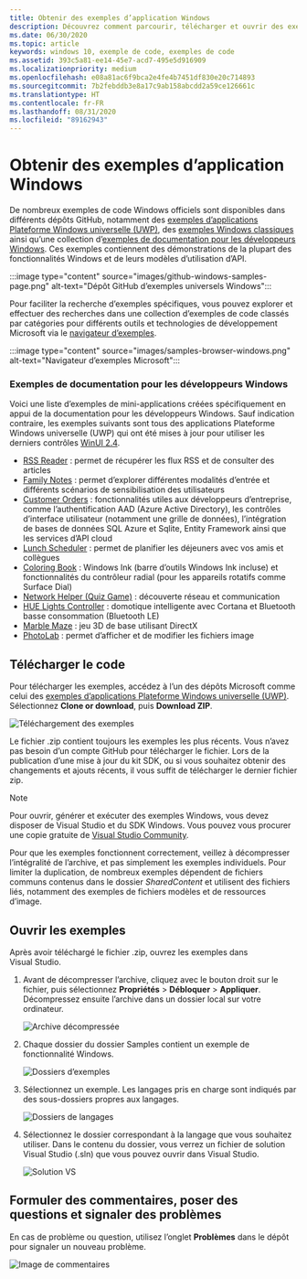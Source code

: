 ```yaml
---
title: Obtenir des exemples d’application Windows
description: Découvrez comment parcourir, télécharger et ouvrir des exemples de code GitHub qui illustrent la plupart des fonctionnalités Windows et leurs modèles d’utilisation d’API.
ms.date: 06/30/2020
ms.topic: article
keywords: windows 10, exemple de code, exemples de code
ms.assetid: 393c5a81-ee14-45e7-acd7-495e5d916909
ms.localizationpriority: medium
ms.openlocfilehash: e08a81ac6f9bca2e4fe4b7451df830e20c714893
ms.sourcegitcommit: 7b2febddb3e8a17c9ab158abcdd2a59ce126661c
ms.translationtype: HT
ms.contentlocale: fr-FR
ms.lasthandoff: 08/31/2020
ms.locfileid: "89162943"
---
```

# <a name="get-windows-app-samples"></a>Obtenir des exemples d’application Windows

De nombreux exemples de code Windows officiels sont disponibles dans différents dépôts GitHub, notamment des [exemples d’applications Plateforme Windows universelle (UWP)](https://github.com/microsoft/Windows-universal-samples), des [exemples Windows classiques](https://github.com/microsoft/Windows-classic-samples) ainsi qu’une collection d’[exemples de documentation pour les développeurs Windows](#windows-developer-documentation-samples). Ces exemples contiennent des démonstrations de la plupart des fonctionnalités Windows et de leurs modèles d’utilisation d’API.

:::image type="content" source="images/github-windows-samples-page.png" alt-text="Dépôt GitHub d’exemples universels Windows":::

Pour faciliter la recherche d’exemples spécifiques, vous pouvez explorer et effectuer des recherches dans une collection d’exemples de code classés par catégories pour différents outils et technologies de développement Microsoft via le [navigateur d’exemples](/samples/browse/).

:::image type="content" source="images/samples-browser-windows.png" alt-text="Navigateur d’exemples Microsoft":::

### <a name="windows-developer-documentation-samples"></a>Exemples de documentation pour les développeurs Windows

Voici une liste d’exemples de mini-applications créées spécifiquement en appui de la documentation pour les développeurs Windows. Sauf indication contraire, les exemples suivants sont tous des applications Plateforme Windows universelle (UWP) qui ont été mises à jour pour utiliser les derniers contrôles [WinUI 2.4](/windows/apps/winui/winui2/release-notes/winui-2.4).

- [RSS Reader](https://github.com/Microsoft/Windows-appsample-rssreader) : permet de récupérer les flux RSS et de consulter des articles
- [Family Notes](https://github.com/Microsoft/Windows-appsample-familynotes) : permet d’explorer différentes modalités d’entrée et différents scénarios de sensibilisation des utilisateurs
- [Customer Orders](https://github.com/Microsoft/Windows-appsample-customers-orders-database) : fonctionnalités utiles aux développeurs d’entreprise, comme l’authentification AAD (Azure Active Directory), les contrôles d’interface utilisateur (notamment une grille de données), l’intégration de bases de données SQL Azure et Sqlite, Entity Framework ainsi que les services d’API cloud
- [Lunch Scheduler](https://github.com/Microsoft/Windows-appsample-lunch-scheduler) : permet de planifier les déjeuners avec vos amis et collègues
- [Coloring Book](https://github.com/Microsoft/Windows-appsample-coloringbook) : Windows Ink (barre d’outils Windows Ink incluse) et fonctionnalités du contrôleur radial (pour les appareils rotatifs comme Surface Dial)
- [Network Helper (Quiz Game)](https://github.com/Microsoft/Windows-appsample-networkhelper) : découverte réseau et communication
- [HUE Lights Controller](https://github.com/Microsoft/Windows-appsample-huelightcontroller) : domotique intelligente avec Cortana et Bluetooth basse consommation (Bluetooth LE)
- [Marble Maze](https://github.com/Microsoft/Windows-appsample-marble-maze) : jeu 3D de base utilisant DirectX
- [PhotoLab](https://github.com/Microsoft/Windows-appsample-photo-lab) : permet d’afficher et de modifier les fichiers image

## <a name="download-the-code"></a>Télécharger le code

Pour télécharger les exemples, accédez à l’un des dépôts Microsoft comme celui des [exemples d’applications Plateforme Windows universelle (UWP)](https://github.com/microsoft/Windows-universal-samples). Sélectionnez **Clone or download**, puis **Download ZIP**.

![Téléchargement des exemples](images/SamplesDownloadButton.png)

Le fichier .zip contient toujours les exemples les plus récents. Vous n’avez pas besoin d’un compte GitHub pour télécharger le fichier. Lors de la publication d’une mise à jour du kit SDK, ou si vous souhaitez obtenir des changements et ajouts récents, il vous suffit de télécharger le dernier fichier zip.

> [!NOTE]
> Pour ouvrir, générer et exécuter des exemples Windows, vous devez disposer de Visual Studio et du SDK Windows. Vous pouvez vous procurer une copie gratuite de [Visual Studio Community](https://www.microsoft.com/?ref=go).  
>
> Pour que les exemples fonctionnent correctement, veillez à décompresser l’intégralité de l’archive, et pas simplement les exemples individuels. Pour limiter la duplication, de nombreux exemples dépendent de fichiers communs contenus dans le dossier *SharedContent* et utilisent des fichiers liés, notamment des exemples de fichiers modèles et de ressources d’image.

## <a name="open-the-samples"></a>Ouvrir les exemples

Après avoir téléchargé le fichier .zip, ouvrez les exemples dans Visual Studio.

1. Avant de décompresser l’archive, cliquez avec le bouton droit sur le fichier, puis sélectionnez **Propriétés** > **Débloquer** > **Appliquer**. Décompressez ensuite l’archive dans un dossier local sur votre ordinateur.

    ![Archive décompressée](images/SamplesUnzip1.png)

2. Chaque dossier du dossier Samples contient un exemple de fonctionnalité Windows.

    ![Dossiers d’exemples](images/SamplesUnzip2.png)

3. Sélectionnez un exemple. Les langages pris en charge sont indiqués par des sous-dossiers propres aux langages.

    ![Dossiers de langages](images/SamplesUnzip3.png)

4. Sélectionnez le dossier correspondant à la langage que vous souhaitez utiliser. Dans le contenu du dossier, vous verrez un fichier de solution Visual Studio (.sln) que vous pouvez ouvrir dans Visual Studio.

    ![Solution VS](images/SamplesUnzip4.png)

## <a name="give-feedback-ask-questions-and-report-issues"></a>Formuler des commentaires, poser des questions et signaler des problèmes

En cas de problème ou question, utilisez l’onglet **Problèmes** dans le dépôt pour signaler un nouveau problème.

![Image de commentaires](images/GitHubUWPSamplesFeedback.png)